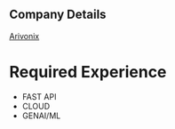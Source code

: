 ## Company Details
[Arivonix](https://www.arivonix.ai)

# Required Experience
- FAST API
- CLOUD
- GENAI/ML